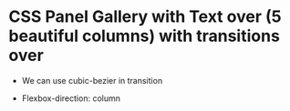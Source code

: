<h1>CSS Panel Gallery with Text over (5 beautiful columns) with transitions over</h1>

* We can use cubic-bezier in transition

* Flexbox-direction: column

